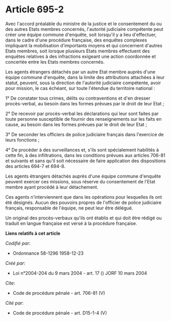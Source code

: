 # Article 695-2

Avec l'accord préalable du ministre de la justice et le consentement du ou des autres Etats membres concernés, l'autorité
judiciaire compétente peut créer une équipe commune d'enquête, soit lorsqu'il y a lieu d'effectuer, dans le cadre d'une
procédure française, des enquêtes complexes impliquant la mobilisation d'importants moyens et qui concernent d'autres Etats
membres, soit lorsque plusieurs Etats membres effectuent des enquêtes relatives à des infractions exigeant une action
coordonnée et concertée entre les Etats membres concernés. 

Les agents étrangers détachés par un autre Etat membre auprès d'une équipe commune d'enquête, dans la limite des attributions
attachées à leur statut, peuvent, sous la direction de l'autorité judiciaire compétente, avoir pour mission, le cas échéant,
sur toute l'étendue du territoire national : 

1° De constater tous crimes, délits ou contraventions et d'en dresser procès-verbal, au besoin dans les formes prévues par le
droit de leur Etat ; 

2° De recevoir par procès-verbal les déclarations qui leur sont faites par toute personne susceptible de fournir des
renseignements sur les faits en cause, au besoin dans les formes prévues par le droit de leur Etat ; 

3° De seconder les officiers de police judiciaire français dans l'exercice de leurs fonctions ; 

4° De procéder à des surveillances et, s'ils sont spécialement habilités à cette fin, à des infiltrations, dans les
conditions prévues aux articles 706-81 et suivants et sans qu'il soit nécessaire de faire application des dispositions des
articles 694-7 et 694-8. 

Les agents étrangers détachés auprès d'une équipe commune d'enquête peuvent exercer ces missions, sous réserve du
consentement de l'Etat membre ayant procédé à leur détachement. 

Ces agents n'interviennent que dans les opérations pour lesquelles ils ont été désignés. Aucun des pouvoirs propres de
l'officier de police judiciaire français, responsable de l'équipe, ne peut leur être délégué. 

Un original des procès-verbaux qu'ils ont établis et qui doit être rédigé ou traduit en langue française est versé à la
procédure française.

**Liens relatifs à cet article**

_Codifié par_:

  - Ordonnance 58-1296 1958-12-23

_Créé par_:

  - Loi n°2004-204 du 9 mars 2004 - art. 17 () JORF 10 mars 2004

_Cite_:

  - Code de procédure pénale - art. 706-81 (V)

_Cité par_:

  - Code de procédure pénale - art. D15-1-4 (V)
